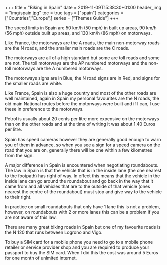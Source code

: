 +++
title = "Biking in Spain"
date = 2019-11-09T15:38:30+01:00
header_img = "img/spain.jpg"
toc = true
tags = ["spain"]
categories = ["Countries","Europe",]
series = ["Themes Guide"]
+++

The speed limits in Spain are 50 km/h (50 mph) in built up areas, 90 km/h (56 mph) outside built up areas, and 130 km/h (86 mph) on motorways.

Like France, the motorways are the A roads, the main non-motorway roads are the N roads, and the smaller main roads are the C roads.

The motorways are all of a high standard but some are toll roads and some are not. The toll motorways are the AP numbered motorways and the non-toll motorways are the A numbered motorways.

The motorways signs are in Blue, the N road signs are in Red, and signs for the smaller roads are white.

Like France, Spain is also a huge country and most of the other roads are well maintained, again in Spain my personal favourites are the N roads, the old main National routes before the motorways were built and if I can, I use these in preference to the motorways.

Petrol is usually about 20 cents per litre more expensive on the motorways than on the other roads and at the time of writing it was about 1.40 Euros per litre.

Spain has speed cameras however they are generally good enough to warn you of them in advance, so when you see a sign for a speed camera on the road that you are on, generally there will be one within a few kilometres from the sign.

A major difference in Spain is encountered when negotiating roundabouts. The law in Spain is that the vehicle that is in the inside lane (the one nearest to the footpath) has right of way. In effect this means that the vehicle in the inside lane can go around the roundabout and go back in the way that it came from and all vehicles that are to the  outside of that vehicle (ones nearest the centre of the roundabout) must stop and give way to the vehicle to their right. 

In practice on small roundabouts that only have 1 lane this is not a problem, however, on roundabouts with 2 or more lanes this can be a problem if you are not aware of this law.

There are many great biking roads in Spain but one of my favourite roads is the N 120 that runs between Logrono and Vigo.

To buy a SIM card for a mobile phone you need to go to a mobile phone retailer or service provider shop and you are required to produce your passport to buy the SIM card. When I did this the cost was around 5 Euros for one month of unlmited internet.
